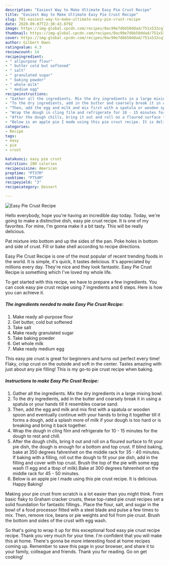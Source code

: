 ```yaml
---
description: "Easiest Way to Make Ultimate Easy Pie Crust Recipe"
title: "Easiest Way to Make Ultimate Easy Pie Crust Recipe"
slug: 781-easiest-way-to-make-ultimate-easy-pie-crust-recipe
date: 2020-09-07T22:30:43.079Z
image: https://img-global.cpcdn.com/recipes/0ac99e7dbb50ddad/751x532cq70/easy-pie-crust-recipe-recipe-main-photo.jpg
thumbnail: https://img-global.cpcdn.com/recipes/0ac99e7dbb50ddad/751x532cq70/easy-pie-crust-recipe-recipe-main-photo.jpg
cover: https://img-global.cpcdn.com/recipes/0ac99e7dbb50ddad/751x532cq70/easy-pie-crust-recipe-recipe-main-photo.jpg
author: Gilbert Owen
ratingvalue: 4.3
reviewcount: 14
recipeingredient:
- " allpurpose flour"
- " butter cold but softened"
- " salt"
- " granulated sugar"
- " baking powder"
- " whole milk"
- " medium egg"
recipeinstructions:
- "Gather all the ingredients. Mix the dry ingredients in a large mixing bowl."
- "To the dry ingredients, add in the butter and coarsely break it in using a spatula or your hands till it resembles coarse sand."
- "Then, add the egg and milk and mix first with a spatula or wooden spoon and eventually continue with your hands to bring it together till it forms a dough, add a splash more of milk if your dough is too hard or is breaking and bring it back together."
- "Wrap the dough in cling film and refrigerate for 10 - 15 minutes for the dough to rest and chill."
- "After the dough chills, bring it out and roll on a floured surface to fit your pie dish, the dough is enough for a bottom and top crust. If blind baking, bake at 350 degrees fahrenheit on the middle rack for 35 - 40 minutes. If baking with a filling, roll out the dough to fit your pie dish, add in the filling and cover with top crust. Brush the top of the pie with some egg wash (1 egg and a tbsp of milk).Bake at 300 degrees fahrenheit on the middle rack for 45 - 50 minutes."
- "Below is an apple pie I made using this pie crust recipe. It is delicious. Happy Baking!"
categories:
- Recipe
tags:
- easy
- pie
- crust

katakunci: easy pie crust 
nutrition: 280 calories
recipecuisine: American
preptime: "PT37M"
cooktime: "PT54M"
recipeyield: "3"
recipecategory: Dessert

---
```



![Easy Pie Crust Recipe](https://img-global.cpcdn.com/recipes/0ac99e7dbb50ddad/751x532cq70/easy-pie-crust-recipe-recipe-main-photo.jpg)

Hello everybody, hope you're having an incredible day today. Today, we're going to make a distinctive dish, easy pie crust recipe. It is one of my favorites. For mine, I'm gonna make it a bit tasty. This will be really delicious.

Pat mixture into bottom and up the sides of the pan. Poke holes in bottom and side of crust. Fill or bake shell according to recipe directions.

Easy Pie Crust Recipe is one of the most popular of recent trending foods in the world. It is simple, it's quick, it tastes delicious. It's appreciated by millions every day. They're nice and they look fantastic. Easy Pie Crust Recipe is something which I've loved my whole life.


To get started with this recipe, we have to prepare a few ingredients. You can cook easy pie crust recipe using 7 ingredients and 6 steps. Here is how you can achieve it.

<!--inarticleads1-->

##### The ingredients needed to make Easy Pie Crust Recipe:

1. Make ready  all-purpose flour
1. Get  butter, cold but softened
1. Take  salt
1. Make ready  granulated sugar
1. Take  baking powder
1. Get  whole milk
1. Make ready  medium egg


This easy pie crust is great for beginners and turns out perfect every time! Flaky, crisp crust on the outside and soft in the center. Tastes amazing with just about any pie filling! This is my go-to pie crust recipe when baking. 

<!--inarticleads2-->

##### Instructions to make Easy Pie Crust Recipe:

1. Gather all the ingredients. Mix the dry ingredients in a large mixing bowl.
1. To the dry ingredients, add in the butter and coarsely break it in using a spatula or your hands till it resembles coarse sand.
1. Then, add the egg and milk and mix first with a spatula or wooden spoon and eventually continue with your hands to bring it together till it forms a dough, add a splash more of milk if your dough is too hard or is breaking and bring it back together.
1. Wrap the dough in cling film and refrigerate for 10 - 15 minutes for the dough to rest and chill.
1. After the dough chills, bring it out and roll on a floured surface to fit your pie dish, the dough is enough for a bottom and top crust. If blind baking, bake at 350 degrees fahrenheit on the middle rack for 35 - 40 minutes. If baking with a filling, roll out the dough to fit your pie dish, add in the filling and cover with top crust. Brush the top of the pie with some egg wash (1 egg and a tbsp of milk).Bake at 300 degrees fahrenheit on the middle rack for 45 - 50 minutes.
1. Below is an apple pie I made using this pie crust recipe. It is delicious. Happy Baking!


Making your pie crust from scratch is a lot easier than you might think. From basic flaky to Graham cracker crusts, these top-rated pie crust recipes set a solid foundation for fantastic fillings.. Place the flour, salt, and sugar in the bowl of a food processor fitted with a steel blade and pulse a few times to mix. Then, remove rice, beans or pie weights and foil from pie crust. Brush the bottom and sides of the crust with egg wash. 

So that's going to wrap it up for this exceptional food easy pie crust recipe recipe. Thank you very much for your time. I'm confident that you will make this at home. There's gonna be more interesting food at home recipes coming up. Remember to save this page in your browser, and share it to your family, colleague and friends. Thank you for reading. Go on get cooking!
